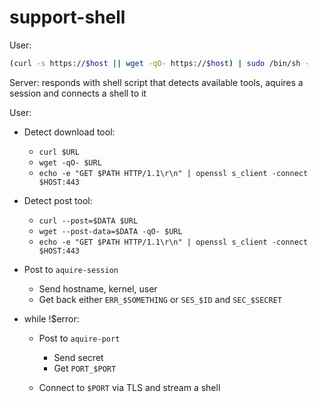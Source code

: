 # support-shell

User:
```sh
(curl -s https://$host || wget -qO- https://$host) | sudo /bin/sh -
```

Server: responds with shell script that detects available tools, aquires a session and connects a shell to it

User:
- Detect download tool:
  - `curl $URL`
  - `wget -qO- $URL`
  - `echo -e "GET $PATH HTTP/1.1\r\n" | openssl s_client -connect $HOST:443`
- Detect post tool:
  - `curl --post=$DATA $URL`
  - `wget --post-data=$DATA -qO- $URL`
  - `echo -e "GET $PATH HTTP/1.1\r\n" | openssl s_client -connect $HOST:443`

- Post to `aquire-session`
  - Send hostname, kernel, user
  - Get back either `ERR_$SOMETHING` or `SES_$ID` and `SEC_$SECRET`

- while !$error:
  - Post to `aquire-port`
    - Send secret
    - Get `PORT_$PORT`

  - Connect to `$PORT` via TLS and stream a shell
